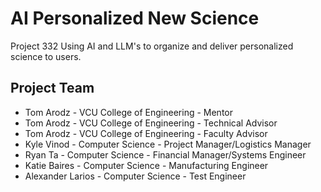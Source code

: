 # AI Personalized New Science

Project 332 
Using AI and LLM's to organize and deliver personalized science to users.

## Project Team
- Tom Arodz - VCU College of Engineering - Mentor
- Tom Arodz - VCU College of Engineering - Technical Advisor
- Tom Arodz - VCU College of Engineering - Faculty Advisor
- Kyle Vinod - Computer Science - Project Manager/Logistics Manager
- Ryan Ta - Computer Science - Financial Manager/Systems Engineer
- Katie Baires - Computer Science - Manufacturing Engineer
- Alexander Larios - Computer Science - Test Engineer

